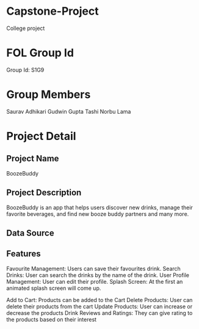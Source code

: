 # Capstone-Project
College project

# FOL Group Id
Group Id: S1G9

# Group Members
Saurav Adhikari
Gudwin Gupta
Tashi Norbu Lama

# Project Detail
## Project Name
BoozeBuddy

## Project Description
BoozeBuddy is an app that helps users discover new drinks, manage their favorite beverages, and find new booze buddy partners and many more.

## Data Source

## Features
Favourite Management: Users can save their favourites drink.
Search Drinks: User can search the drinks by the name of the drink.
User Profile Management: User can edit their profile.
Splash Screen: At the first an animated splash screen will come up.

Add to Cart: Products can be added to the Cart
Delete Products: User can delete their products from the cart
Update Products: User can increase or decrease the products
Drink Reviews and Ratings: They can give rating to the products based on their interest


